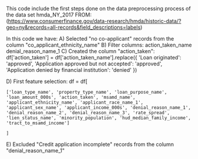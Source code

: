 This code include the first steps done on the data preprocessing process of the data set hmda_NY_2017 FROM:
(https://www.consumerfinance.gov/data-research/hmda/historic-data/?geo=ny&records=all-records&field_descriptions=labels)

In this code we have:
A) Selected "no co-applicant" records from the column "co_applicant_ethnicity_name"
B) Filter columns:
  action_taken_name
  denial_reason_name_1
C) Created the column "action_taken":
    df['action_taken'] = df['action_taken_name'].replace({ 'Loan originated': 'approved', 'Application approved but not accepted': 'approved', 'Application denied by financial institution': 'denied' })

D) First feature selection:
    df = df[
    
    ['loan_type_name', 'property_type_name', 'loan_purpose_name', 'loan_amount_000s', 'action_taken', 'msamd_name', 'applicant_ethnicity_name', 'applicant_race_name_1', 'applicant_sex_name', 'applicant_income_000s', 'denial_reason_name_1', 'denial_reason_name_2', 'denial_reason_name_3', 'rate_spread', 'lien_status_name', 'minority_population', 'hud_median_family_income', 'tract_to_msamd_income']
    
    ]

E) Excluded "Credit application incomplete" records from the column "denial_reason_name_1"

